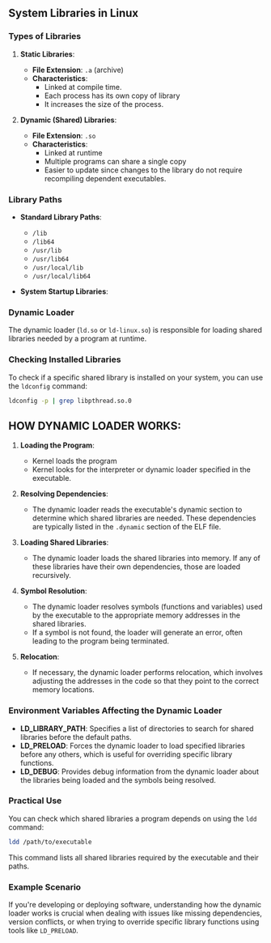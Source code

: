 ## System Libraries in Linux
### Types of Libraries
1. **Static Libraries**:
   - **File Extension**: `.a` (archive)
   - **Characteristics**: 
     - Linked at compile time.
     - Each process has its own copy of library
     - It increases the size of the process.

2. **Dynamic (Shared) Libraries**:
   - **File Extension**: `.so`
   - **Characteristics**:
     - Linked at runtime 
     - Multiple programs can share a single copy
     - Easier to update since changes to the library do not require recompiling dependent executables.

### Library Paths

- **Standard Library Paths**:
  - `/lib`
  - `/lib64`
  - `/usr/lib`
  - `/usr/lib64`
  - `/usr/local/lib`
  - `/usr/local/lib64`

- **System Startup Libraries**:
### Dynamic Loader
The dynamic loader (`ld.so` or `ld-linux.so`) is responsible for loading shared libraries needed by a program at runtime.

### Checking Installed Libraries
To check if a specific shared library is installed on your system, you can use the `ldconfig` command:

```bash
ldconfig -p | grep libpthread.so.0
```


## HOW DYNAMIC LOADER WORKS:

1. **Loading the Program**:
   - Kernel loads the program
   - Kernel looks for the interpreter or dynamic loader specified in the executable.

2. **Resolving Dependencies**:
   - The dynamic loader reads the executable's dynamic section to determine which shared libraries are needed. These dependencies are typically listed in the `.dynamic` section of the ELF file.

3. **Loading Shared Libraries**:
   - The dynamic loader loads the shared libraries into memory. If any of these libraries have their own dependencies, those are loaded recursively.

4. **Symbol Resolution**:
   - The dynamic loader resolves symbols (functions and variables) used by the executable to the appropriate memory addresses in the shared libraries.
   - If a symbol is not found, the loader will generate an error, often leading to the program being terminated.

5. **Relocation**:
   - If necessary, the dynamic loader performs relocation, which involves adjusting the addresses in the code so that they point to the correct memory locations.


### Environment Variables Affecting the Dynamic Loader

- **LD_LIBRARY_PATH**: Specifies a list of directories to search for shared libraries before the default paths.
- **LD_PRELOAD**: Forces the dynamic loader to load specified libraries before any others, which is useful for overriding specific library functions.
- **LD_DEBUG**: Provides debug information from the dynamic loader about the libraries being loaded and the symbols being resolved.

### Practical Use

You can check which shared libraries a program depends on using the `ldd` command:

```bash
ldd /path/to/executable
```

This command lists all shared libraries required by the executable and their paths.

### Example Scenario

If you're developing or deploying software, understanding how the dynamic loader works is crucial when dealing with issues like missing dependencies, version conflicts, or when trying to override specific library functions using tools like `LD_PRELOAD`.

